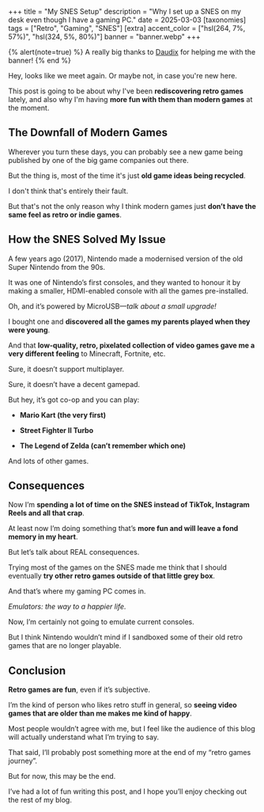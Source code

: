 +++
title = "My SNES Setup"
description = "Why I set up a SNES on my desk even though I have a gaming PC."
date = 2025-03-03
[taxonomies]
tags = ["Retro", "Gaming", "SNES"]
[extra]
accent_color = ["hsl(264, 7%, 57%)", "hsl(324, 5%, 80%)"]
banner = "banner.webp"
+++

{% alert(note=true) %}
A really big thanks to [Daudix](https://daudix.one/) for helping me with the banner!
{% end %}

Hey, looks like we meet again. Or maybe not, in case you're new here.

This post is going to be about why I've been **rediscovering retro games** lately, and also why I'm having **more fun with them than modern games** at the moment.

## The Downfall of Modern Games

Wherever you turn these days, you can probably see a new game being published by one of the big game companies out there.

But the thing is, most of the time it's just **old game ideas being recycled**.

I don't think that's entirely their fault.

But that's not the only reason why I think modern games just **don’t have the same feel as retro or indie games**.

## How the SNES Solved My Issue

A few years ago (2017), Nintendo made a modernised version of the old Super Nintendo from the 90s.

It was one of Nintendo’s first consoles, and they wanted to honour it by making a smaller, HDMI-enabled console with all the games pre-installed.

Oh, and it’s powered by MicroUSB—*talk about a small upgrade!*

I bought one and **discovered all the games my parents played when they were young**.

And that **low-quality, retro, pixelated collection of video games gave me a very different feeling** to Minecraft, Fortnite, etc.

Sure, it doesn’t support multiplayer.

Sure, it doesn’t have a decent gamepad.

But hey, it’s got co-op and you can play:

- **Mario Kart (the very first)**

- **Street Fighter II Turbo**

- **The Legend of Zelda (can’t remember which one)**

And lots of other games.

## Consequences

Now I’m **spending a lot of time on the SNES instead of TikTok, Instagram Reels and all that crap**.

At least now I’m doing something that’s **more fun and will leave a fond memory in my heart**.

But let’s talk about REAL consequences.

Trying most of the games on the SNES made me think that I should eventually **try other retro games outside of that little grey box**.

And that’s where my gaming PC comes in.

*Emulators: the way to a happier life.*

Now, I’m certainly not going to emulate current consoles.

But I think Nintendo wouldn’t mind if I sandboxed some of their old retro games that are no longer playable.

## Conclusion

**Retro games are fun**, even if it’s subjective.

I’m the kind of person who likes retro stuff in general, so **seeing video games that are older than me makes me kind of happy**.

Most people wouldn’t agree with me, but I feel like the audience of this blog will actually understand what I’m trying to say.

That said, I’ll probably post something more at the end of my “retro games journey”.

But for now, this may be the end.

I’ve had a lot of fun writing this post, and I hope you’ll enjoy checking out the rest of my blog.

